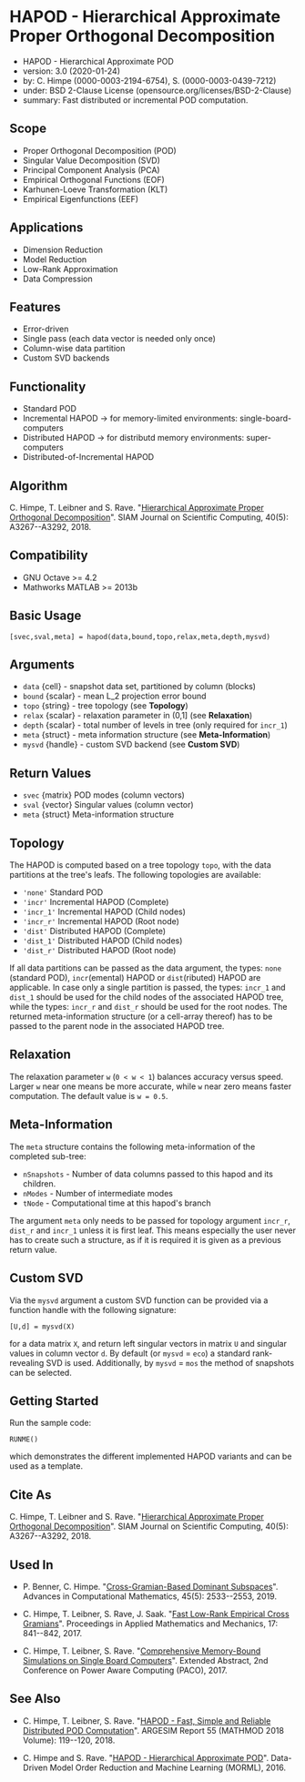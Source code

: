 HAPOD - Hierarchical Approximate Proper Orthogonal Decomposition
================================================================

* HAPOD - Hierarchical Approximate POD
* version: 3.0 (2020-01-24)
* by: C. Himpe (0000-0003-2194-6754), S. (0000-0003-0439-7212)
* under: BSD 2-Clause License (opensource.org/licenses/BSD-2-Clause)
* summary: Fast distributed or incremental POD computation.

## Scope

* Proper Orthogonal Decomposition (POD)
* Singular Value Decomposition (SVD)
* Principal Component Analysis (PCA)
* Empirical Orthogonal Functions (EOF)
* Karhunen-Loeve Transformation (KLT)
* Empirical Eigenfunctions (EEF)

## Applications

* Dimension Reduction
* Model Reduction
* Low-Rank Approximation
* Data Compression

## Features

* Error-driven
* Single pass (each data vector is needed only once)
* Column-wise data partition
* Custom SVD backends

## Functionality

* Standard POD
* Incremental HAPOD -> for memory-limited environments: single-board-computers
* Distributed HAPOD -> for distributd memory environments: super-computers
* Distributed-of-Incremental HAPOD

## Algorithm

C. Himpe, T. Leibner and S. Rave.
"[Hierarchical Approximate Proper Orthogonal Decomposition](http://hdl.handle.net/21.11116/0000-0002-5342-6)".
SIAM Journal on Scientific Computing, 40(5): A3267--A3292, 2018.

## Compatibility

* GNU Octave >= 4.2
* Mathworks MATLAB >= 2013b

## Basic Usage

```
[svec,sval,meta] = hapod(data,bound,topo,relax,meta,depth,mysvd)
```

## Arguments

* `data`   {cell}  - snapshot data set, partitioned by column (blocks)
* `bound` {scalar} - mean L_2 projection error bound
* `topo`  {string} - tree topology (see **Topology**)
* `relax` {scalar} - relaxation parameter in (0,1] (see **Relaxation**)
* `depth` {scalar} - total number of levels in tree (only required for `incr_1`)
* `meta`  {struct} - meta information structure (see **Meta-Information**)
* `mysvd` {handle} - custom SVD backend (see **Custom SVD**) 

## Return Values

* `svec` {matrix} POD modes (column vectors)
* `sval` {vector} Singular values (column vector)
* `meta` {struct} Meta-information structure

## Topology

The HAPOD is computed based on a tree topology `topo`, with the data partitions
at the tree's leafs. The following topologies are available:

* `'none'`   Standard POD
* `'incr'`   Incremental HAPOD (Complete)
* `'incr_1'` Incremental HAPOD (Child nodes)
* `'incr_r'` Incremental HAPOD (Root node)
* `'dist'`   Distributed HAPOD (Complete)
* `'dist_1'` Distributed HAPOD (Child nodes)
* `'dist_r'` Distributed HAPOD (Root node)

If all data partitions can be passed as the data argument, the types: `none` 
(standard POD), `incr`(emental) HAPOD or `dist`(ributed) HAPOD are applicable.
In case only a single partition is passed, the types: `incr_1` and `dist_1`
should be used for the child nodes of the associated HAPOD tree, while the
types: `incr_r` and `dist_r` should be used for the root nodes. The returned
meta-information structure (or a cell-array thereof) has to be passed to the
parent node in the associated HAPOD tree. 

## Relaxation

The relaxation parameter `w` (`0 < w < 1`) balances accuracy versus speed.
Larger `w` near one means be more accurate, while `w` near zero means faster
computation. The default value is `w = 0.5`.

## Meta-Information

The `meta` structure contains the following meta-information of the completed
sub-tree:

* `nSnapshots` - Number of data columns passed to this hapod and its children.
* `nModes`     - Number of intermediate modes
* `tNode`      - Computational time at this hapod's branch

The argument `meta` only needs to be passed for topology argument `incr_r`,
`dist_r` and `incr_1` unless it is first leaf. This means especially the user
never has to create such a structure, as if it is required it is given as a
previous return value.

## Custom SVD

Via the `mysvd` argument a custom SVD function can be provided via a function
handle with the following signature:

```
[U,d] = mysvd(X)
```

for a data matrix `X`, and return left singular vectors in matrix `U` and
singular values in column vector `d`. By default (or `mysvd` = `eco`) a standard
rank-revealing SVD is used. Additionally, by `mysvd` = `mos` the method of
snapshots can be selected.

## Getting Started

Run the sample code:

```
RUNME()
```

which demonstrates the different implemented HAPOD variants and can be used
as a template.

## Cite As

C. Himpe, T. Leibner and S. Rave.
"[Hierarchical Approximate Proper Orthogonal Decomposition](https://doi.org/10.1137/16M1085413)".
SIAM Journal on Scientific Computing, 40(5): A3267--A3292, 2018.

## Used In

* P. Benner, C. Himpe.
"[Cross-Gramian-Based Dominant Subspaces](https://doi.org/10.1007/s10444-019-09724-7)".
Advances in Computational Mathematics, 45(5): 2533--2553, 2019.

* C. Himpe, T. Leibner, S. Rave, J. Saak.
"[Fast Low-Rank Empirical Cross Gramians](https://doi.org/10.1002/pamm.201710388)".
Proceedings in Applied Mathematics and Mechanics, 17: 841--842, 2017.

* C. Himpe, T. Leibner, S. Rave.
"[Comprehensive Memory-Bound Simulations on Single Board Computers](https://doi.org/10.5281/zenodo.814497)".
Extended Abstract, 2nd Conference on Power Aware Computing (PACO), 2017.

## See Also

* C. Himpe, T. Leibner, S. Rave.
"[HAPOD - Fast, Simple and Reliable Distributed POD Computation](https://doi.org/10.11128/arep.55.a55283)".
ARGESIM Report 55 (MATHMOD 2018 Volume): 119--120, 2018.

* C. Himpe and S. Rave.
"[HAPOD - Hierarchical Approximate POD](https://himpe.science/poster/rave16_morml.pdf)".
Data-Driven Model Order Reduction and Machine Learning (MORML), 2016.

